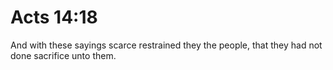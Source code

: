 # Acts 14:18

And with these sayings scarce restrained they the people, that they had not done sacrifice unto them.